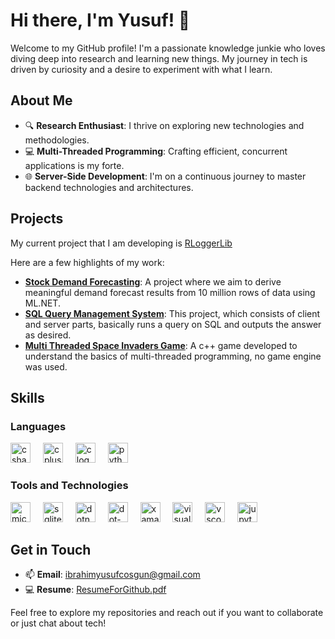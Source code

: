 # Hi there, I'm Yusuf! 👋

Welcome to my GitHub profile! I'm a passionate knowledge junkie who loves diving deep into research and learning new things. My journey in tech is driven by curiosity and a desire to experiment with what I learn.

## About Me

- 🔍 **Research Enthusiast**: I thrive on exploring new technologies and methodologies.
- 💻 **Multi-Threaded Programming**: Crafting efficient, concurrent applications is my forte.
- 🌐 **Server-Side Development**: I'm on a continuous journey to master backend technologies and architectures.

## Projects

My current project that I am developing is [RLoggerLib](https://github.com/Giuseppe1343/RLoggerLibrary)

Here are a few highlights of my work:

- **[Stock Demand Forecasting](https://github.com/Giuseppe1343/StockForecastProject)**: A project where we aim to derive meaningful demand forecast results from 10 million rows of data using ML.NET.
- **[SQL Query Management System](https://github.com/Giuseppe1343/SQL-Query-Poster)**: This project, which consists of client and server parts, basically runs a query on SQL and outputs the answer as desired.
- **[Multi Threaded Space Invaders Game](https://github.com/Giuseppe1343/Multi-Threaded-Space-Invaders-Game)**: A c++ game developed to understand the basics of multi-threaded programming, no game engine was used.

## Skills

### Languages
 <div align="left" styles="padding:30">
  <img src="https://cdn.jsdelivr.net/gh/devicons/devicon/icons/csharp/csharp-original.svg" height="32" alt="csharp logo"  />
  <img width="12" />
  <img src="https://cdn.jsdelivr.net/gh/devicons/devicon/icons/cplusplus/cplusplus-original.svg" height="32" alt="cplusplus logo"  />
  <img width="12" />
  <img src="https://cdn.jsdelivr.net/gh/devicons/devicon/icons/c/c-original.svg" height="32" alt="c logo"  />
  <img width="12" />
  <img src="https://cdn.jsdelivr.net/gh/devicons/devicon/icons/python/python-original.svg" height="32" alt="python logo"  />
</div>

### Tools and Technologies

<div align="left">
  <img src="https://cdn.jsdelivr.net/gh/devicons/devicon/icons/microsoftsqlserver/microsoftsqlserver-plain.svg" height="32" alt="microsoftsqlserver logo"  />
  <img width="12" />
  <img src="https://cdn.jsdelivr.net/gh/devicons/devicon/icons/sqlite/sqlite-original.svg" height="32" alt="sqlite logo"  />
  <img width="12" />
  <img src="https://cdn.jsdelivr.net/gh/devicons/devicon/icons/dotnetcore/dotnetcore-original.svg" height="32" alt="dotnetcore logo"  />
  <img width="12" />
  <img src="https://cdn.jsdelivr.net/gh/devicons/devicon/icons/dot-net/dot-net-original.svg" height="32" alt="dot-net logo"  />
  <img width="12" />
  <img src="https://cdn.jsdelivr.net/gh/devicons/devicon/icons/xamarin/xamarin-original.svg" height="32" alt="xamarin logo"  />
  <img width="12" />
  <img src="https://cdn.jsdelivr.net/gh/devicons/devicon/icons/visualstudio/visualstudio-plain.svg" height="32" alt="visualstudio logo"  />
  <img width="12" />
  <img src="https://cdn.jsdelivr.net/gh/devicons/devicon/icons/vscode/vscode-original.svg" height="32" alt="vscode logo"  />
  <img width="12" />
  <img src="https://cdn.jsdelivr.net/gh/devicons/devicon/icons/jupyter/jupyter-original.svg" height="32" alt="jupyter logo"  />
</div>

## Get in Touch

- 📫 **Email**: ibrahimyusufcosgun@gmail.com
- 💻 **Resume**: [ResumeForGithub.pdf](https://github.com/user-attachments/files/17540634/ResumeForGithub.pdf)



Feel free to explore my repositories and reach out if you want to collaborate or just chat about tech!

